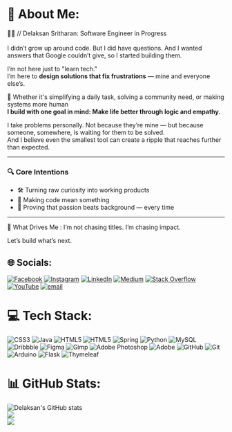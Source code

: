 # 💫 About Me:
👨‍🚀 // Delaksan Sritharan: Software Engineer in Progress<br><br>
I didn’t grow up around code. 
But I did have questions. And I wanted answers that Google couldn’t give, so I started building them.

I’m not here just to "learn tech."  
I’m here to **design solutions that fix frustrations** — mine and everyone else’s.

🧭 Whether it's simplifying a daily task, solving a community need, or making systems more human   
**I build with one goal in mind: Make life better through logic and empathy.**

I take problems personally. Not because they’re mine — but because someone, somewhere, is waiting for them to be solved.  
And I believe even the smallest tool can create a ripple that reaches further than expected.

---

### 🔍 Core Intentions  
- 🛠️ Turning raw curiosity into working products  
- 🎯 Making code mean something  
- 🧠 Proving that passion beats background — every time  

---

🌱 What Drives Me : I’m not chasing titles. I’m chasing impact.

Let’s build what’s next.


## 🌐 Socials:
[![Facebook](https://img.shields.io/badge/Facebook-%231877F2.svg?logo=Facebook&logoColor=white)](https://facebook.com/delaksan) [![Instagram](https://img.shields.io/badge/Instagram-%23E4405F.svg?logo=Instagram&logoColor=white)](https://instagram.com/delaksan_sritharan) [![LinkedIn](https://img.shields.io/badge/LinkedIn-%230077B5.svg?logo=linkedin&logoColor=white)](https://linkedin.com/in/delaksan-sritharan) [![Medium](https://img.shields.io/badge/Medium-12100E?logo=medium&logoColor=white)](https://medium.com/@@delaksan) [![Stack Overflow](https://img.shields.io/badge/-Stackoverflow-FE7A16?logo=stack-overflow&logoColor=white)](https://stackoverflow.com/users/delaksan-sritharan) [![YouTube](https://img.shields.io/badge/YouTube-%23FF0000.svg?logo=YouTube&logoColor=white)](https://youtube.com/@@delaksansritharan) [![email](https://img.shields.io/badge/Email-D14836?logo=gmail&logoColor=white)](mailto:delaksan@gmail.com) 

# 💻 Tech Stack:
![CSS3](https://img.shields.io/badge/css3-%231572B6.svg?style=flat&logo=css3&logoColor=white) ![Java](https://img.shields.io/badge/java-%23ED8B00.svg?style=flat&logo=openjdk&logoColor=white) ![HTML5](https://img.shields.io/badge/html5-%23E34F26.svg?style=flat&logo=html5&logoColor=white) ![HTML5](https://img.shields.io/badge/html5-%23E34F26.svg?style=flat&logo=html5&logoColor=white) ![Spring](https://img.shields.io/badge/spring-%236DB33F.svg?style=flat&logo=spring&logoColor=white) ![Python](https://img.shields.io/badge/python-3670A0?style=flat&logo=python&logoColor=ffdd54) ![MySQL](https://img.shields.io/badge/mysql-4479A1.svg?style=flat&logo=mysql&logoColor=white) ![Dribbble](https://img.shields.io/badge/Dribbble-EA4C89?style=flat&logo=dribbble&logoColor=white) ![Figma](https://img.shields.io/badge/figma-%23F24E1E.svg?style=flat&logo=figma&logoColor=white) ![Gimp](https://img.shields.io/badge/Gimp-657D8B?style=flat&logo=gimp&logoColor=FFFFFF) ![Adobe Photoshop](https://img.shields.io/badge/adobe%20photoshop-%2331A8FF.svg?style=flat&logo=adobe%20photoshop&logoColor=white) ![Adobe](https://img.shields.io/badge/adobe-%23FF0000.svg?style=flat&logo=adobe&logoColor=white) ![GitHub](https://img.shields.io/badge/github-%23121011.svg?style=flat&logo=github&logoColor=white) ![Git](https://img.shields.io/badge/git-%23F05033.svg?style=flat&logo=git&logoColor=white) ![Arduino](https://img.shields.io/badge/-Arduino-00979D?style=flat&logo=Arduino&logoColor=white) ![Flask](https://img.shields.io/badge/flask-%23000.svg?style=flat&logo=flask&logoColor=white) ![Thymeleaf](https://img.shields.io/badge/Thymeleaf-%23005C0F.svg?style=flat&logo=Thymeleaf&logoColor=white)
# 📊 GitHub Stats:
![Delaksan's GitHub stats](https://github-readme-stats.vercel.app/api?username=Delaksan-Sritharan&show_icons=true&theme=dark&hide_border=true&include_all_commits=true&count_private=true)
<br/>
![](https://nirzak-streak-stats.vercel.app/?user=Delaksan-Sritharan&theme=dark&hide_border=true)<br/>
![](https://github-readme-stats.vercel.app/api/top-langs/?username=Delaksan-Sritharan&theme=dark&hide_border=true&include_all_commits=true&count_private=true&layout=compact)

<!-- Proudly created with GPRM ( https://gprm.itsvg.in ) -->
